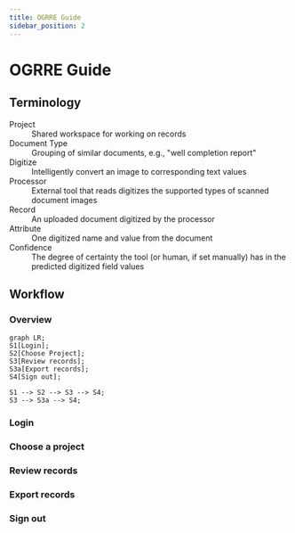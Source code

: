 ```yaml
---
title: OGRRE Guide
sidebar_position: 2
---
```


# OGRRE Guide

## Terminology

<dl>
<dt>Project</dt><dd>Shared workspace for working on records</dd>
<dt>Document Type</dt><dd>Grouping of similar documents, e.g., "well completion report"</dd>
<dt>Digitize</dt><dd>Intelligently convert an image to corresponding text values</dd>
<dt>Processor</dt><dd>External tool that reads digitizes the supported types of scanned document images </dd>
<dt>Record</dt><dd>An uploaded document digitized by the processor</dd>
<dt>Attribute</dt><dd>One digitized name and value from the document</dd>
<dt>Confidence</dt><dd>The degree of certainty the tool (or human, if set manually) has in the predicted digitized field values</dd>
</dl>

##  Workflow

### Overview

```mermaid
graph LR;
S1[Login];
S2[Choose Project];
S3[Review records];
S3a[Export records];
S4[Sign out];

S1 --> S2 --> S3 --> S4;
S3 --> S3a --> S4;
```

### Login

### Choose a project

### Review records

### Export records

### Sign out